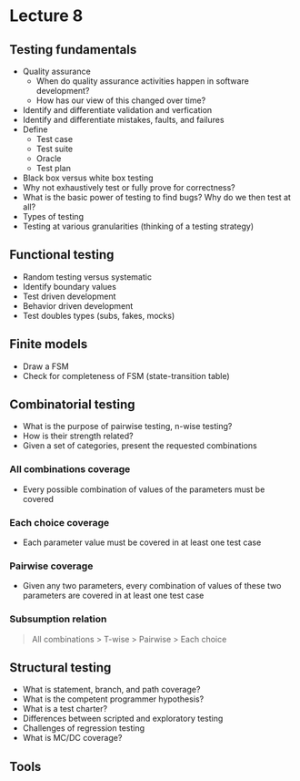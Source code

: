 # Lecture 8

## Testing fundamentals

- Quality assurance
	- When do quality assurance activities happen in software development?
	- How has our view of this changed over time?
- Identify and differentiate validation and verfication
- Identify and differentiate mistakes, faults, and failures
- Define
	- Test case
	- Test suite
	- Oracle
	- Test plan
- Black box versus white box testing
- Why not exhaustively test or fully prove for correctness?
- What is the basic power of testing to find bugs? Why do we then test at all?
- Types of testing
- Testing at various granularities (thinking of a testing strategy)

## Functional testing

- Random testing versus systematic
- Identify boundary values
- Test driven development
- Behavior driven development
- Test doubles types (subs, fakes, mocks)

## Finite models

- Draw a FSM
- Check for completeness of FSM (state-transition table)

## Combinatorial testing

- What is the purpose of pairwise testing, n-wise testing?
- How is their strength related?
- Given a set of categories, present the requested combinations

### All combinations coverage

- Every possible combination of values of the parameters must be covered

### Each choice coverage

- Each parameter value must be covered in at least one test case

### Pairwise coverage

- Given any two parameters, every combination of values of these two parameters are covered in at least one test case

### Subsumption relation

> All combinations > T-wise > Pairwise > Each choice

## Structural testing

- What is statement, branch, and path coverage?
- What is the competent programmer hypothesis?
- What is a test charter?
- Differences between scripted and exploratory testing
- Challenges of regression testing
- What is MC/DC coverage?

## Tools
